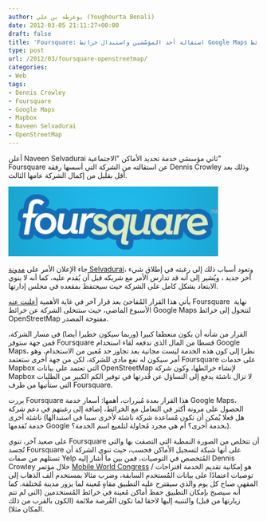 ```yaml
---
author: يوغرطة بن علي (Youghourta Benali)
date: 2012-03-05 21:11:27+00:00
draft: false
title: 'Foursquare: استقالة أحد المؤسّسَين واستبدال خرائط Google Maps بخرائط OpenStreetMap'
type: post
url: /2012/03/foursquare-openstreetmap/
categories:
- Web
tags:
- Dennis Crowley
- Foursquare
- Google Maps
- Mapbox
- Naveen Selvadurai
- OpenStreetMap
---
```


أعلن Naveen Selvadurai ثاني مؤسسَي خدمة تحديد الأماكن "الاجتماعية" Foursquare عن استقالته من الشركة التي أسسها رفقة Dennis Crowley وذلك بعد أقل بقليل من إكمال الشركة عامها الثالث.




[![شعار خدمة فورسكوير](foursquare-logo.png)
](foursquare-logo.png)




جاء الإعلان الأمر على [مدونة Selvadurai](http://naveenium.com/stream/next)، وتعود أسباب ذلك إلى رغبته في إطلاق شيء آخر جديد ، ويُشير إلى أنه قد تدارس الأمر مع شريكه قبل أن يُقدم عليه، كما أنه لا ينوي الابتعاد بشكل كامل على الشركة حيث سيحتفظ بمقعده في مجلس إدارتها.




يأتي هذا القرار المُفاجئ بعد قرار آخر في غاية الأهمية [أعلنت عنه](http://blog.foursquare.com/2012/02/29/foursquare-is-joining-the-openstreetmap-movement-say-hi-to-pretty-new-maps/) Foursquare  نهاية الأسبوع الماضي، حيث ستتخلى الشركة عن خرائط Google Maps لتتحول إلى خرائط OpenStreetMap مفتوحة المصدر.




القرار من شأنه أن يكون منعطفا كبيرا (وربما سيكون خطيرا أيضا) في مسار الشركة، فمن جهة ستوفر Foursquare قسطا من المال الذي تدفعه لقاء استخدام Google Maps، نظرا إلى كون هذه الخدمة ليست مجانية بعد تجاوز حد مُعين من الاستخدام، وهو أمر سيكون له نفع مادي للشركة، لكن من جهة أخرى ستعتمد Foursquare على خدمات Mapbox التي تعتمد على بيانات OpenStreetMap لإنشاء خرائطها، وكون شركة Mapbox لا تزال ناشئة يدفع إلى التساؤل عن قُدرتها في توفير الكم الكبير من الطلبات التي ستأتيها من طرف Foursquare.




بررت Foursquare هذا القرار بعدة مُبررات، أهمها: أسعار خدمة Google Maps، الحصول على مرونة أكثر في التعامل مع الخرائط، إضافة إلى رغبتهم في دعم شركة ناشئة أخرى (هل فعلا يُمكن أن تكون مُساعدة شركة ناشئة لأخرى سببا في استبدالها خدمة تُقدمها Google بخدمة أخرى؟ أم هي مجرد مُحاولة لتلميع اسم الخدمة؟).




على صعيد آخر، تنوي Foursquare أن تتخلص من الصورة النمطية التي التصقت بها والتي تُجسد Foursquare على أنها شبكة لتسجيل الأماكن فحسب، حيث تنوي الشركة أن تستلهم من صفات Yelp المُتخصص في التوصيات، فمن بين ما أشار إليه Dennis Crowley خلال مؤتمر [Mobile World Congress](http://www.digitaltrends.com/mobile/foursquare-ceo-plans-to-take-on-yelp-with-new-social-recommendations/) هو إمكانية تقديم الخدمة اقتراحات / توصيات اعتمادًا على بيانات المُستخدم السابقة، وضرب مثالا بمستخدم ألف الذهاب إلى المقهى صباح كل يوم والذي سيقترح عليه التطبيق مقاهٍ مُعينة لما يزور مدينة مُختلفة. كما أنه سيصبح بإمكان التطبيق حفظ أماكن مُعينة في خرائط المُستخدمين (التي لم تتم زيارتها من قبل) والتنبيه إليها لاحقا لما تكون الفُرصة ملائمة (الكون بالقرب من ذلك المكان مثلا).
